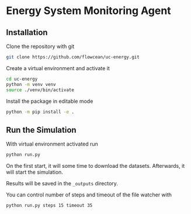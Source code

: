 # Energy System Monitoring Agent


## Installation

Clone the repository with git

```bash
git clone https://github.com/flowcean/uc-energy.git
``` 

Create a virtual environment and activate it

```bash
cd uc-energy
python -m venv venv
source ./venv/bin/activate
```

Install the package in editable mode

```bash
python -m pip install -e .
```


## Run the Simulation

With virtual environment activated run

```bash
python run.py
``` 

On the first start, it will some time to download the datasets.
Afterwards, it will start the simulation.

Results will be saved in the `_outputs` directory.

You can control number of steps and timeout of the file watcher with

```bash
python run.py steps 15 timeout 35
```
